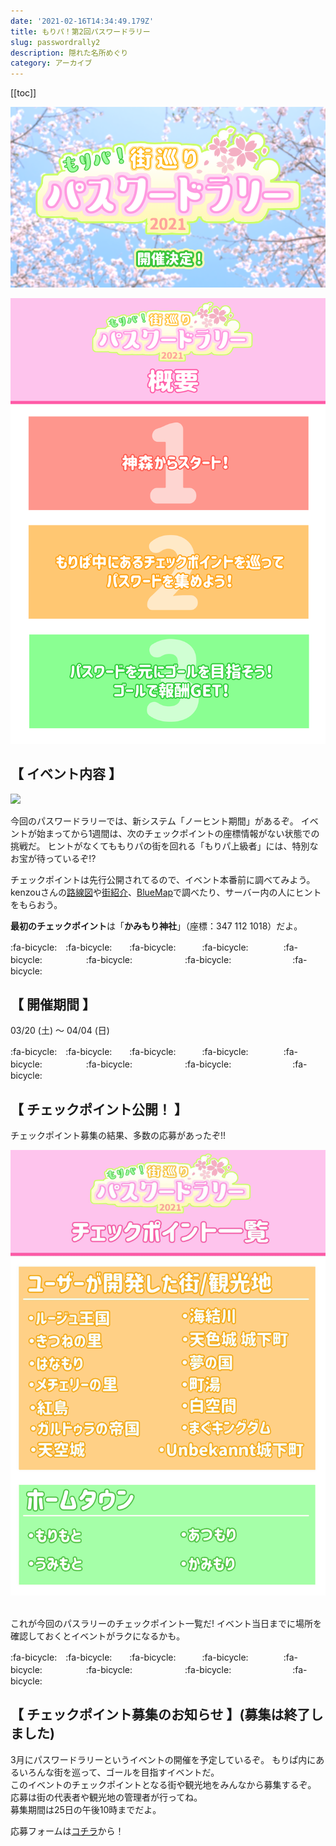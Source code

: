 ```yaml
---
date: '2021-02-16T14:34:49.179Z'
title: もりパ！第2回パスワードラリー
slug: passwordrally2
description: 隠れた名所めぐり
category: アーカイブ
---
```

[[toc]]

![](/img/pwrally.png)

![](/img/pwrally2.png)

## 【 イベント内容 】

![](/img/pwrally4.png)

今回のパスワードラリーでは、新システム「ノーヒント期間」があるぞ。
イベントが始まってから1週間は、次のチェックポイントの座標情報がない状態での挑戦だ。
ヒントがなくてももりパの街を回れる「もりパ上級者」には、特別なお宝が待っているぞ⁉

チェックポイントは先行公開されてるので、イベント本番前に調べてみよう。\
kenzouさんの[路線図](https://wiki.morino.party/train/)や[街紹介](https://wiki.morino.party/wolrdmap)、[BlueMap](https://morino.party/maps/main)で調べたり、サーバー内の人にヒントをもらおう。

**最初のチェックポイント**は「**かみもり神社**」（座標：347 112 1018）だよ。

:fa-bicycle:　:fa-bicycle:　　:fa-bicycle:　　　:fa-bicycle:　　　　:fa-bicycle:　　　　　:fa-bicycle:　　　　　　:fa-bicycle:　　　　　　　:fa-bicycle:

## 【 開催期間 】

03/20 (土) ～ 04/04 (日)

:fa-bicycle:　:fa-bicycle:　　:fa-bicycle:　　　:fa-bicycle:　　　　:fa-bicycle:　　　　　:fa-bicycle:　　　　　　:fa-bicycle:　　　　　　　:fa-bicycle:

## 【 チェックポイント公開！ 】

チェックポイント募集の結果、多数の応募があったぞ!!

![](/img/pwrally3.png)

\
これが今回のパスラリーのチェックポイント一覧だ!
イベント当日までに場所を確認しておくとイベントがラクになるかも。

:fa-bicycle:　:fa-bicycle:　　:fa-bicycle:　　　:fa-bicycle:　　　　:fa-bicycle:　　　　　:fa-bicycle:　　　　　　:fa-bicycle:　　　　　　　:fa-bicycle:

## 【 チェックポイント募集のお知らせ 】(募集は終了しました)

3月にパスワードラリーというイベントの開催を予定しているぞ。
もりぱ内にあるいろんな街を巡って、ゴールを目指すイベントだ。\
このイベントのチェックポイントとなる街や観光地をみんなから募集するぞ。
応募は街の代表者や観光地の管理者が行ってね。\
募集期間は25日の午後10時までだよ。

応募フォームは[コチラ](https://forms.gle/tRnmSmgRUZNBGir88)から！
